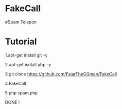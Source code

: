 # FakeCall
#Spam Telepon 

# Tutorial

1.apt-get install git -y

2.apt-get isntall php -y

3.git clone https://github.com/FajarTheGGman/FakeCall

4.FakeCall

5.php spam.php

DONE !
